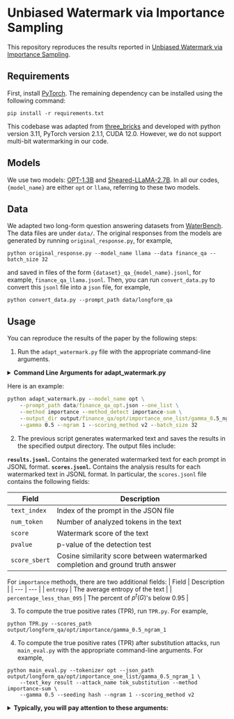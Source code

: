# Unbiased Watermark via Importance Sampling

This repository reproduces the results reported in [Unbiased Watermark via Importance Sampling]().

## Requirements
First, install [PyTorch](https://pytorch.org/get-started/locally/). The remaining dependency can be installed using the following command:
```
pip install -r requirements.txt
```
This codebase was adapted from [three_bricks](https://github.com/facebookresearch/three_bricks) and developed with python version 3.11, PyTorch version 2.1.1, CUDA 12.0. However, we do not support multi-bit watermarking in our code.

## Models

We use two models: [OPT-1.3B](https://huggingface.co/facebook/opt-1.3b) and [Sheared-LLaMA-2.7B](https://huggingface.co/princeton-nlp/Sheared-LLaMA-2.7B). In all our codes, `{model_name}` are either `opt` or `llama`, referring to these two models.

## Data
We adapted two long-form question answering datasets from [WaterBench](https://arxiv.org/abs/2311.07138). The data files are under `data/`.
The original responses from the models are generated by running `original_response.py`, for example,
```
python original_response.py --model_name llama --data finance_qa --batch_size 32
``` 
and saved in files of the form `{dataset}_qa_{model_name}.jsonl`, for example, `finance_qa_llama.jsonl`. Then, you can run `convert_data.py` to convert this `jsonl` file into a `json` file, for example,
```
python convert_data.py --prompt_path data/longform_qa
```

## Usage
You can reproduce the results of the paper by the following steps:
1. Run the `adapt_watermark.py` file with the appropriate command-line arguments.
<details>
<summary><span style="font-weight: bold;">Command Line Arguments for adapt_watermark.py</span></summary>
    
- `--model_name`: The name of the pre-trained model to use for text generation and analysis. Supported model names include "opt" and "llama".
- `--prompt_path`: The path to the JSON file containing prompts. Default value: "data/alpaca_data.json."
- `--method`: Choose a watermarking method for text generation. Options: "none" (no watermarking), "openai" (Aaronson et al.), "maryland" (Kirchenbauer et al.), "importance" which is our method. Default value: "none."
- `--method_detect`: Choose a statistical test to detect watermark. "same" uses the grounded statistical test with the same method as for generation. The other options are "openai", "maryland", "importance", "importance-sum", "importance-squared". Default value: "same." For our proposed method, please use "importance-sum".
- `--one_list`: Use only a single green list; only works if detection method is importance-sum. See details in the Appendix of the paper.
- `--scoring_method`: Method for scoring tokens. Options: "none" (score every token), "v1" (score token when the watermark context is unique), "v2" (score token when {wm context + token} is unique). Default value: "none." We use "v2" for all our experiments.
- `--ngram`: Watermark context width for RNG key generation. Default value: 4. We use either 1 or 4 for all our experiments.
- `--gamma`: Size of the green lists.

</details>

Here is an example:
```cmd
python adapt_watermark.py --model_name opt \
    --prompt_path data/finance_qa_opt.json --one_list \
    --method importance --method_detect importance-sum \
    --output_dir output/finance_qa/opt/importance_one_list/gamma_0.5_ngram_1 \
    --gamma 0.5 --ngram 1 --scoring_method v2 --batch_size 32
```

2. The previous script generates watermarked text and saves the results in the specified output directory. The output files include:

**`results.jsonl`.** Contains the generated watermarked text for each prompt in JSONL format. 
**`scores.jsonl`.** Contains the analysis results for each watermarked text in JSONL format.
In particular, the `scores.jsonl` file contains the following fields:

| Field | Description |
| --- | --- |
| `text_index` | Index of the prompt in the JSON file |
| `num_token` | Number of analyzed tokens in the text |
| `score` | Watermark score of the text |
| `pvalue` | p-value of the detection test |
| `score_sbert` | Cosine similarity score between watermarked completion and ground truth answer |

For `importance` methods, there are two additional fields:
| Field | Description |
| --- | --- |
| `entropy` | The average entropy of the text |
| `percentage_less_than_095` | The percent of $p^t(G)$'s below 0.95  |

3. To compute the true positive rates (TPR), run `TPR.py`. For example,
```
python TPR.py --scores_path output/longform_qa/opt/importance/gamma_0.5_ngram_1
```

4. To compute the true positive rates (TPR) after substitution attacks, run `main_eval.py` with the appropriate command-line arguments. For example,
```
python main_eval.py --tokenizer opt --json_path output/longform_qa/opt/importance_one_list/gamma_0.5_ngram_1 \
    --text_key result --attack_name tok_substitution --method importance-sum \
    --gamma 0.5 --seeding hash --ngram 1 --scoring_method v2
```

<details>
<summary><span style="font-weight: bold;">Typically, you will pay attention to these arguments:</span></summary>
    
- `--tokenizer`: The name of the tokenizer model to use. Supported model names include "opt" and "llama".
- `--json_path`: The path to the folder containing the `results.jsonl` file. 
- `--text_key`: We use "result" for all our experiments.
- `--attack_name`: We use use "tok_substitution" for all our experiments.
- `--method`: Choose a statistical test to detect watermark. "same" uses the grounded statistical test with the same method as for generation. The other options are "openai", "maryland", "importance", "importance-sum", "importance-squared". Default value: "same." For our proposed method, please use "importance-sum".
- `--gamma`: Size of the green lists.
- `--seeding`: We use "hash" for all our experiments.
- `--ngram`: Watermark context width for RNG key generation. Default value: 4. We use either 1 or 4 for all our experiments.
- `--scoring_method`: We use "v2" for all our experiments.
</details>